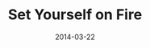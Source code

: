 ---
layout: message
category: message
series: "How to Change the World"
title: "Set Yourself on Fire"
date: 2014-03-22
audio-description: "We’re talking about setting ourselves on fire."
audio: "http://www.crossroads.net/players/media/hq/htctw_01.mp3"
audio-title: "Set Yourself on Fire"
audio-duration: "&#58;"
program-description: "3-22-14 Program"
program: "http://www.crossroads.net/players/media/hq/03_22-23_14Program_LO.pdf"
program-title: "Set Yourself on Fire"
video-description: "We’re talking about setting ourselves on fire."
video-title: "Set Yourself on Fire"
video: "https://s3.amazonaws.com/crossroadsvideomessages/htctw_01.mp4"
video-poster: "https://www.crossroads.net/uploadedfiles/HowToChangeWorld_90x90.jpg"
---